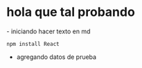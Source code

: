 <h1>hola que tal probando</h1>
- iniciando hacer texto en md

```npm install React```

- agregando datos de prueba
